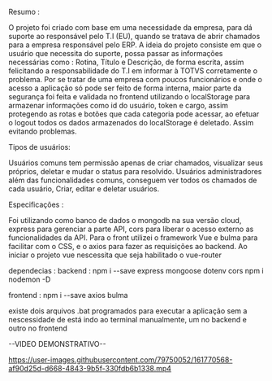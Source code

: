 Resumo : 

O projeto foi criado com base em uma necessidade da empresa, para dá suporte ao responsável pelo T.I (EU), quando se tratava de abrir chamados para
a empresa responsável pelo ERP.
A ideia do projeto consiste em que o usuário que necessita do suporte, possa passar as informações necessárias como :
Rotina, Título e Descrição, de forma escrita, assim felicitando a responsabilidade do T.I em informar à TOTVS corretamente o problema. 
Por se tratar de uma empresa com poucos funcionários e onde o acesso a aplicação só pode ser feito de forma interna, maior parte da segurança foi feita e validada no frontend utilizando o localStorage para armazenar informações como id do usuário, token e cargo, assim protegendo as rotas e botões que cada categoria pode acessar, ao efetuar o logout todos os dados armazenados do localStorage é deletado. Assim evitando problemas. 

Tipos de usuários: 

Usuários comuns tem permissão apenas de criar chamados, visualizar seus próprios, deletar e mudar o status para resolvido.
Usuários administradores além das funcionalidades comuns, conseguem ver todos os chamados de cada usuário, Criar, editar e deletar usuários.

Especificações : 

Foi utilizando como banco de dados o mongodb na sua versão cloud, express para gerenciar a parte API, cors para liberar o acesso externo as funcionalidades da API.
Para o front utilizei o framework Vue e bulma para facilitar com o CSS, e o axios para fazer as requisições ao backend.
Ao iniciar o projeto vue nescessita que seja habilitado o vue-router

dependecias : 
backend : 
npm i --save express mongoose dotenv cors
npm i nodemon -D

frontend :
npm i --save axios bulma

existe dois arquivos .bat programados para executar a aplicação sem a nescessidade de está indo ao terminal manualmente, um no backend e outro no frontend

--VIDEO DEMONSTRATIVO--

https://user-images.githubusercontent.com/79750052/161770568-af90d25d-d668-4843-9b5f-330fdb6b1338.mp4

